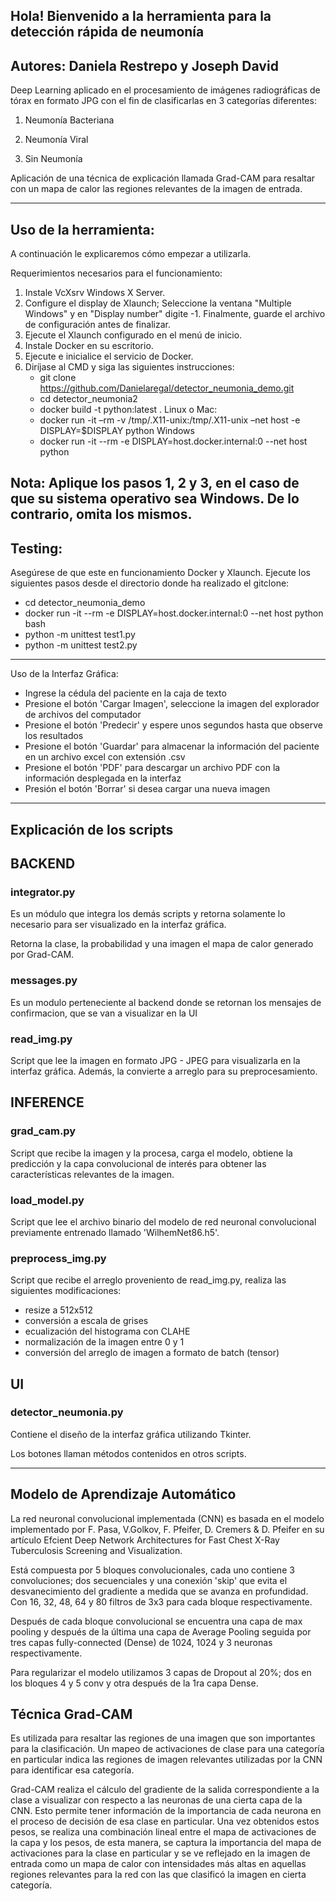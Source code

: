 ## Hola! Bienvenido a la herramienta para la detección rápida de neumonía

## Autores: Daniela Restrepo y Joseph David
Deep Learning aplicado en el procesamiento de imágenes radiográficas de tórax en formato JPG con el fin de clasificarlas en 3 categorías diferentes:

1. Neumonía Bacteriana

2. Neumonía Viral

3. Sin Neumonía

Aplicación de una técnica de explicación llamada Grad-CAM para resaltar con un mapa de calor las regiones relevantes de la imagen de entrada.

---
## Uso de la herramienta:

A continuación le explicaremos cómo empezar a utilizarla.

Requerimientos necesarios para el funcionamiento:

1. Instale VcXsrv Windows X Server.
2. Configure el display de Xlaunch; Seleccione la ventana "Multiple Windows" y en "Display number" digite -1. Finalmente, guarde el archivo de configuración antes de finalizar.
3. Ejecute el Xlaunch configurado en el menú de inicio.
4. Instale Docker en su escritorio. 
5. Ejecute e inicialice el servicio de Docker.
6. Diríjase al CMD y siga las siguientes instrucciones:
    - git clone https://github.com/Danielaregal/detector_neumonia_demo.git
    - cd detector_neumonia2
    - docker build -t python:latest .
    Linux o Mac:
    - docker run -it –rm -v /tmp/.X11-unix:/tmp/.X11-unix –net host -e DISPLAY=$DISPLAY python
    Windows
    - docker run -it --rm -e DISPLAY=host.docker.internal:0 --net host python 

Nota: Aplique los pasos 1, 2 y 3, en el caso de que su sistema operativo sea Windows. De lo contrario, omita los mismos. 
----------------------------------------------------------------------------------

## Testing:

Asegúrese de que este en funcionamiento Docker y Xlaunch.
Ejecute los siguientes pasos desde el directorio donde ha realizado el gitclone:

- cd detector_neumonia_demo
- docker run -it --rm -e DISPLAY=host.docker.internal:0 --net host python bash
- python -m unittest test1.py
- python -m unittest test2.py
----------------------------------------------------------------------------------
Uso de la Interfaz Gráfica:

- Ingrese la cédula del paciente en la caja de texto
- Presione el botón 'Cargar Imagen', seleccione la imagen del explorador de archivos del computador
- Presione el botón 'Predecir' y espere unos segundos hasta que observe los resultados
- Presione el botón 'Guardar' para almacenar la información del paciente en un archivo excel con extensión .csv
- Presione el botón 'PDF' para descargar un archivo PDF con la información desplegada en la interfaz
- Presión el botón 'Borrar' si desea cargar una nueva imagen

---

## Explicación de los scripts

## BACKEND

### integrator.py

Es un módulo que integra los demás scripts y retorna solamente lo necesario para ser visualizado en la interfaz gráfica.

Retorna la clase, la probabilidad y una imagen el mapa de calor generado por Grad-CAM.

### messages.py

Es un modulo perteneciente al backend donde se retornan los mensajes de confirmacion, que se van a visualizar en la UI

### read_img.py

Script que lee la imagen en formato JPG - JPEG para visualizarla en la interfaz gráfica. Además, la convierte a arreglo para su preprocesamiento.

## INFERENCE

### grad_cam.py

Script que recibe la imagen y la procesa, carga el modelo, obtiene la predicción y la capa convolucional de interés para obtener las características relevantes de la imagen.

### load_model.py

Script que lee el archivo binario del modelo de red neuronal convolucional previamente entrenado llamado 'WilhemNet86.h5'.

### preprocess_img.py

Script que recibe el arreglo proveniento de read_img.py, realiza las siguientes modificaciones:
- resize a 512x512
- conversión a escala de grises
- ecualización del histograma con CLAHE
- normalización de la imagen entre 0 y 1
- conversión del arreglo de imagen a formato de batch (tensor)

## UI

### detector_neumonia.py

Contiene el diseño de la interfaz gráfica utilizando Tkinter.

Los botones llaman métodos contenidos en otros scripts.

---
## Modelo de Aprendizaje Automático

La red neuronal convolucional implementada (CNN) es basada en el modelo implementado por F. Pasa, V.Golkov, F. Pfeifer, D. Cremers & D. Pfeifer
en su artículo Efcient Deep Network Architectures for Fast Chest X-Ray Tuberculosis Screening and Visualization.

Está compuesta por 5 bloques convolucionales, cada uno contiene 3 convoluciones; dos secuenciales y una conexión 'skip' que evita el desvanecimiento del gradiente a medida que se avanza en profundidad.
Con 16, 32, 48, 64 y 80 filtros de 3x3 para cada bloque respectivamente.

Después de cada bloque convolucional se encuentra una capa de max pooling y después de la última una capa de Average Pooling seguida por tres capas fully-connected (Dense) de 1024, 1024 y 3 neuronas respectivamente.

Para regularizar el modelo utilizamos 3 capas de Dropout al 20%; dos en los bloques 4 y 5 conv y otra después de la 1ra capa Dense.

## Técnica Grad-CAM

Es utilizada para resaltar las regiones de una imagen que son importantes para la clasificación. Un mapeo de activaciones de clase para una categoría en particular indica las regiones de imagen relevantes utilizadas por la CNN para identificar esa categoría.

Grad-CAM realiza el cálculo del gradiente de la salida correspondiente a la clase a visualizar con respecto a las neuronas de una cierta capa de la CNN. Esto permite tener información de la importancia de cada neurona en el proceso de decisión de esa clase en particular. Una vez obtenidos estos pesos, se realiza una combinación lineal entre el mapa de activaciones de la capa y los pesos, de esta manera, se captura la importancia del mapa de activaciones para la clase en particular y se ve reflejado en la imagen de entrada como un mapa de calor con intensidades más altas en aquellas regiones relevantes para la red con las que clasificó la imagen en cierta categoría.

